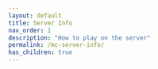 ```yaml
---
layout: default
title: Server Info
nav_order: 1
description: "How to play on the server"
permalink: /mc-server-info/
has_children: true
---
```

